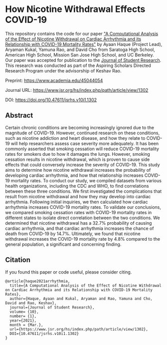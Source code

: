 # How Nicotine Withdrawal Effects COVID-19

This repository contains the code for our paper ["A Computational Analysis of the Effect of Nicotine Withdrawal on Cardiac Arrhythmia and its Relationship with COVID-19 Mortality Rates"](https://www.jsr.org/hs/index.php/path/article/view/1302) by Ayaan Haque (Project Lead), Aryaman Kukal, Yamuna Rao, and David Cho from Saratoga High School, American High School, Mission San Jose High School, and UC Berkeley. Our paper was accepted for publication to the [Journal of Student Research](https://www.jofsr.org/index.php/path). This research was conducted as part of the Aspiring Scholars Directed Research Program under the advisorship of Keshav Rao. 

Preprint: https://www.academia.edu/45044054

Journal URL: https://www.jsr.org/hs/index.php/path/article/view/1302

DOI: https://doi.org/10.47611/jsrhs.v10i1.1302

## Abstract

Certain chronic conditions are becoming increasingly ignored due to the magnitude of COVID-19. However, continued research on these conditions, such as nicotine addiction and heart disease, and how they relate to COVID-19 will help researchers assess case severity more adequately. It has been commonly asserted that smoking cessation will reduce COVID-19 mortality rates for smokers due to how it damages the lungs. However, smoking cessation results in nicotine withdrawal, which is proven to cause side effects that could conversely increase the severity of COVID-19. This study aims to determine how nicotine withdrawal increases the probability of developing cardiac arrhythmia, and how that relationship increases COVID-19 mortality rates. To conduct our study, we compiled datasets from various health organizations, including the CDC and WHO, to find correlations between these three conditions. We first investigated the complications that result from nicotine withdrawal and how they may develop into cardiac arrhythmia. Following initial inquiries, we then calculated how cardiac arrhythmia increases COVID-19 mortality rates. To validate our conclusions, we compared smoking cessation rates with COVID-19 mortality rates in different states to isolate direct correlation between the two conditions. We determined that nicotine withdrawal has a 32.7% probability of causing cardiac arrhythmia, and that cardiac arrhythmia increases the chance of death from COVID-19 by 14.7%. Ultimately, we found that nicotine withdrawal increases the COVID-19 mortality rate by 4.8% compared to the general population, a significant and concerning finding.  

## Citation

If you found this paper or code useful, please consider citing.

```
@article{haque2021arrhythmia,
  title={A Computational Analysis of the Effect of Nicotine Withdrawal on Cardiac Arrhythmia and its Relationship with COVID-19 Mortality Rates},
  author={Haque, Ayaan and Kukal, Aryaman and Rao, Yamuna and Cho, David and Rao, Keshav},
  journal={Journal of Student Research},
  volume= {10},
  number= {1},
  year={2021},
  month = {Mar.},
  url={https://www.jsr.org/hs/index.php/path/article/view/1302},
  DOI={10.47611/jsrhs.v10i1.1302}
}
```
